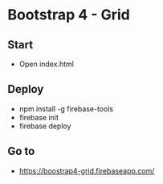 # Bootstrap 4 - Grid

## Start

* Open index.html

## Deploy

* npm install -g firebase-tools
* firebase init
* firebase deploy

## Go to

* https://boostrap4-grid.firebaseapp.com/
